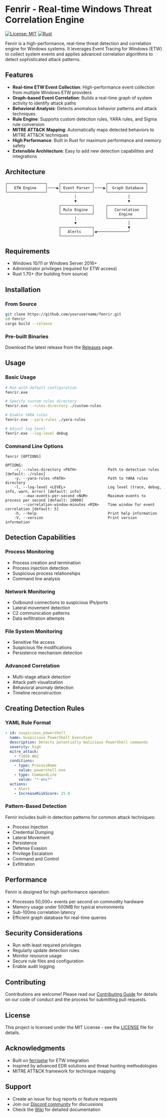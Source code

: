 # Fenrir - Real-time Windows Threat Correlation Engine

[![License: MIT](https://img.shields.io/badge/License-MIT-yellow.svg)](https://opensource.org/licenses/MIT)
[![Rust](https://img.shields.io/badge/rust-%23000000.svg?style=for-the-badge&logo=rust&logoColor=white)](https://www.rust-lang.org/)

Fenrir is a high-performance, real-time threat detection and correlation engine for Windows systems. It leverages Event Tracing for Windows (ETW) to collect system events and applies advanced correlation algorithms to detect sophisticated attack patterns.

## Features

- **Real-time ETW Event Collection**: High-performance event collection from multiple Windows ETW providers
- **Graph-based Event Correlation**: Builds a real-time graph of system activity to identify attack paths
- **Behavioral Analysis**: Detects anomalous behavior patterns and attack techniques
- **Rule Engine**: Supports custom detection rules, YARA rules, and Sigma rule conversion
- **MITRE ATT&CK Mapping**: Automatically maps detected behaviors to MITRE ATT&CK techniques
- **High Performance**: Built in Rust for maximum performance and memory safety
- **Extensible Architecture**: Easy to add new detection capabilities and integrations

## Architecture

```
┌─────────────────┐     ┌──────────────┐     ┌─────────────────┐
│   ETW Engine    │────▶│ Event Parser │────▶│  Graph Database │
└─────────────────┘     └──────────────┘     └─────────────────┘
                               │                       │
                               ▼                       ▼
                        ┌──────────────┐     ┌─────────────────┐
                        │ Rule Engine  │     │   Correlation   │
                        └──────────────┘     │     Engine      │
                               │             └─────────────────┘
                               ▼                       │
                        ┌──────────────┐               ▼
                        │   Alerts     │◀──────────────┘
                        └──────────────┘
```

## Requirements

- Windows 10/11 or Windows Server 2016+
- Administrator privileges (required for ETW access)
- Rust 1.70+ (for building from source)

## Installation

### From Source

```bash
git clone https://github.com/yourusername/fenrir.git
cd fenrir
cargo build --release
```

### Pre-built Binaries

Download the latest release from the [Releases](https://github.com/yourusername/fenrir/releases) page.

## Usage

### Basic Usage

```bash
# Run with default configuration
fenrir.exe

# Specify custom rules directory
fenrir.exe --rules-directory ./custom-rules

# Enable YARA rules
fenrir.exe --yara-rules ./yara-rules

# Adjust log level
fenrir.exe --log-level debug
```

### Command Line Options

```
fenrir [OPTIONS]

OPTIONS:
    -r, --rules-directory <PATH>              Path to detection rules [default: ./rules]
    -y, --yara-rules <PATH>                   Path to YARA rules directory
    -l, --log-level <LEVEL>                   Log level (trace, debug, info, warn, error) [default: info]
        --max-events-per-second <NUM>         Maximum events to process per second [default: 10000]
        --correlation-window-minutes <MIN>    Time window for event correlation [default: 5]
    -h, --help                                Print help information
    -V, --version                             Print version information
```

## Detection Capabilities

### Process Monitoring
- Process creation and termination
- Process injection detection
- Suspicious process relationships
- Command line analysis

### Network Monitoring
- Outbound connections to suspicious IPs/ports
- Lateral movement detection
- C2 communication patterns
- Data exfiltration attempts

### File System Monitoring
- Sensitive file access
- Suspicious file modifications
- Persistence mechanism detection

### Advanced Correlation
- Multi-stage attack detection
- Attack path visualization
- Behavioral anomaly detection
- Timeline reconstruction

## Creating Detection Rules

### YAML Rule Format

```yaml
- id: suspicious_powershell
  name: Suspicious PowerShell Execution
  description: Detects potentially malicious PowerShell commands
  severity: high
  mitre_attack:
    - T1059.001
  conditions:
    - type: ProcessName
      value: powershell.exe
    - type: CommandLine
      value: "*-enc*"
  actions:
    - Alert
    - IncreaseRiskScore: 25.0
```

### Pattern-Based Detection

Fenrir includes built-in detection patterns for common attack techniques:

- Process Injection
- Credential Dumping
- Lateral Movement
- Persistence
- Defense Evasion
- Privilege Escalation
- Command and Control
- Exfiltration

## Performance

Fenrir is designed for high-performance operation:

- Processes 50,000+ events per second on commodity hardware
- Memory usage under 500MB for typical environments
- Sub-100ms correlation latency
- Efficient graph database for real-time queries

## Security Considerations

- Run with least required privileges
- Regularly update detection rules
- Monitor resource usage
- Secure rule files and configuration
- Enable audit logging

## Contributing

Contributions are welcome! Please read our [Contributing Guide](CONTRIBUTING.md) for details on our code of conduct and the process for submitting pull requests.

## License

This project is licensed under the MIT License - see the [LICENSE](LICENSE) file for details.

## Acknowledgments

- Built on [ferrisetw](https://github.com/n4r1b/ferrisetw) for ETW integration
- Inspired by advanced EDR solutions and threat hunting methodologies
- MITRE ATT&CK framework for technique mapping

## Support

- Create an issue for bug reports or feature requests
- Join our [Discord community](https://discord.gg/fenrir) for discussions
- Check the [Wiki](https://github.com/yourusername/fenrir/wiki) for detailed documentation